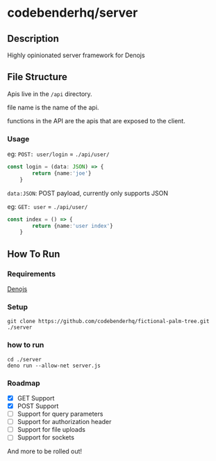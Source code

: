 # codebenderhq/server

## Description

Highly opinionated server framework for Denojs

## File Structure

Apis live in the `/api` directory.

file name is the name of the api.

functions in the API are the apis that are exposed to the client.

### Usage
eg: `POST: user/login` =
`./api/user/`
```ts
const login = (data: JSON) => {
        return {name:'joe'}
    }
```
`data:JSON`: POST payload, currently only supports JSON

eg: `GET: user` =
`./api/user/`
```ts
const index = () => {
        return {name:'user index'}
    }
```


## How To Run 
### Requirements
 [Denojs](https://deno.land/)

### Setup
```
git clone https://github.com/codebenderhq/fictional-palm-tree.git ./server
```
### how to run
```
cd ./server
deno run --allow-net server.js
```


### Roadmap

- [x] GET Support
- [x] POST Support
- [ ] Support for query parameters
- [ ] Support for authorization header
- [ ] Support for file uploads
- [ ] Support for sockets

And more to be rolled out!